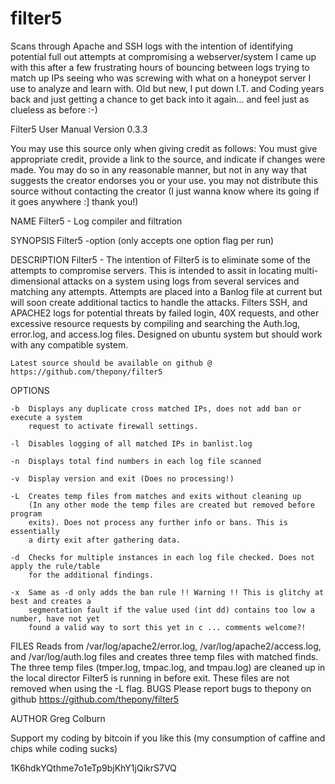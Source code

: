 # filter5
Scans through Apache and SSH logs with the intention of identifying potential full out attempts at compromising a webserver/system
I came up with this after a few frustrating hours of bouncing between logs trying to match up IPs seeing who was screwing
with what on a honeypot server I use to analyze and learn with. Old but new, I put down I.T. and Coding years back and just
getting a chance to get back into it again... and feel just as clueless as before :-)


Filter5 	User Manual Version 0.3.3 


You may use this source only when giving credit as follows:
  You must give appropriate credit, provide a link to the source, and indicate if changes 
were made. You may do so in any reasonable manner, but not in any way that suggests the 
creator endorses you or your use. you may not distribute this source without contacting 
the creator (I just wanna know where its going if it goes anywhere :] thank you!)


NAME
	Filter5 - Log compiler and filtration

SYNOPSIS
	Filter5 -option (only accepts one option flag per run)

DESCRIPTION
	Filter5 - The intention of Filter5 is to eliminate some of the attempts to compromise 
	servers. This is intended to assit in locating multi-dimensional attacks on a system 
	using logs from several services and matching any attempts. Attempts are placed into 
	a Banlog file at current but will soon create additional tactics to handle the attacks.
	Filters SSH, and APACHE2 logs for potential threats by failed login, 40X requests, and 
	other excessive resource requests by compiling and searching the Auth.log, error.log, and 
	access.log files. Designed on ubuntu system but should work with any compatible system.

	Latest source should be available on github @ https://github.com/thepony/filter5

OPTIONS


	-b	Displays any duplicate cross matched IPs, does not add ban or execute a system 
		request to activate firewall settings.

	-l	Disables logging of all matched IPs in banlist.log

	-n	Displays total find numbers in each log file scanned

	-v	Display version and exit (Does no processing!)

	-L	Creates temp files from matches and exits without cleaning up 
		(In any other mode the temp files are created but removed before program 
		exits). Does not process any further info or bans. This is essentially
		a dirty exit after gathering data.
		
	-d	Checks for multiple instances in each log file checked. Does not apply the rule/table
		for the additional findings.
		
	-x	Same as -d only adds the ban rule !! Warning !! This is glitchy at best and creates a
		segmentation fault if the value used (int dd) contains too low a number, have not yet
		found a valid way to sort this yet in c ... comments welcome?!

FILES
	Reads from /var/log/apache2/error.log, /var/log/apache2/access.log, and /var/log/auth.log files and 
	creates three temp files with matched finds. The three temp files (tmper.log, tmpac.log, and tmpau.log)
	are cleaned up in the local director Filter5 is running in before exit. These files are not removed
	when using the -L flag.
BUGS
	Please report bugs to thepony on github https://github.com/thepony/filter5

AUTHOR
	Greg Colburn
	
Support my coding by bitcoin if you like this
(my consumption of caffine and chips while coding sucks)

1K6hdkYQthme7o1eTp9bjKhY1jQikrS7VQ
